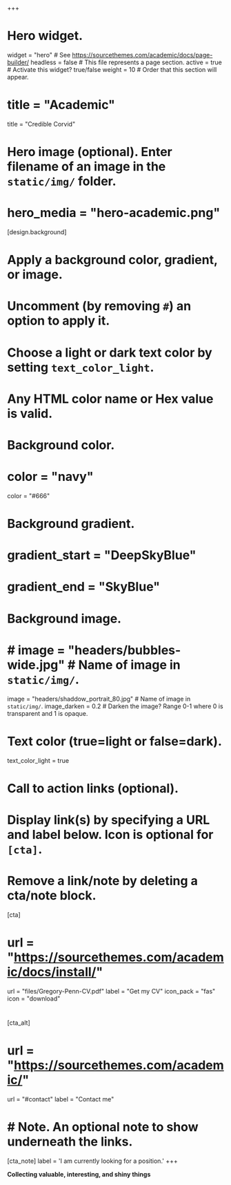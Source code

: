+++
# Hero widget.
widget = "hero"  # See https://sourcethemes.com/academic/docs/page-builder/
headless = false  # This file represents a page section.
active = true  # Activate this widget? true/false
weight = 10  # Order that this section will appear.

# title = "Academic"
title = "Credible Corvid"

# Hero image (optional). Enter filename of an image in the `static/img/` folder.
# hero_media = "hero-academic.png"

[design.background]
  # Apply a background color, gradient, or image.
  #   Uncomment (by removing `#`) an option to apply it.
  #   Choose a light or dark text color by setting `text_color_light`.
  #   Any HTML color name or Hex value is valid.

  # Background color.
  # color = "navy"
  color = "#666"
  
  # Background gradient.
  # gradient_start = "DeepSkyBlue"
  # gradient_end = "SkyBlue"
  
  # Background image.
  # # image = "headers/bubbles-wide.jpg"  # Name of image in `static/img/`.
  image = "headers/shaddow_portrait_80.jpg"  # Name of image in `static/img/`.
  image_darken = 0.2  # Darken the image? Range 0-1 where 0 is transparent and 1 is opaque.

  # Text color (true=light or false=dark).
  text_color_light = true

# Call to action links (optional).
#   Display link(s) by specifying a URL and label below. Icon is optional for `[cta]`.
#   Remove a link/note by deleting a cta/note block.
[cta]
#   url = "https://sourcethemes.com/academic/docs/install/"
  url = "files/Gregory-Penn-CV.pdf"
  label = "Get my CV"
  icon_pack = "fas"
  icon = "download"
#   
[cta_alt]
  # url = "https://sourcethemes.com/academic/"
  url = "#contact"
  label = "Contact me"

# # Note. An optional note to show underneath the links.
[cta_note]
  label = 'I am currently looking for a position.'
+++

**Collecting valuable, interesting, and shiny things**

